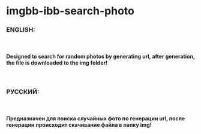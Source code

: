 # imgbb-ibb-search-photo
<h3>ENGLISH:</h3><br/>
      <h4>Designed to search for random photos by generating url, after generation, the file is downloaded to the img folder!</h4><br/>
<h3>РУССКИЙ:</h3><br/>
      <h4>Предназначен для поиска случайных фото по генерации url, после генерации происходит скачивание файла в папку img!</h4><br/>
